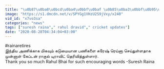 ```yaml
---
title: "\u0b87\u0ba8\u0bcd\u0ba4\u0bbf\u0baf \u0b85\u0ba3\u0bbf\u0b95\u0bcd\u0b95\u0bbe\u0b95 \u0b95\u0b9f\u0bc1\u0bae\u0bc8\u0baf\u0bbe\u0b95 \u0b89\u0bb4\u0bc8\u0ba4\u0bcd\u0ba4\u0bb0\u0bcd \u0b9a\u0bc1\u0bb0\u0bc7\u0bb7\u0bcd \u0bb0\u0bc6\u0baf\u0bcd\u0ba9\u0bbe.. \u0bb0\u0bbe\u0b95\u0bc1\u0bb2\u0bcd \u0b9f\u0bbf\u0bb0\u0bbe\u0bb5\u0bbf\u0b9f\u0bcd \u0baa\u0bc1\u0b95\u0bb4\u0bbe\u0bb0\u0bae\u0bcd"
image: "https://s1.dmcdn.net/v/SPYGg1VHzU2S9jVxy/x240"
vid_id: "x7vo3sa"
categories: "news"
tags: ["suresh raina"," rahul dravid"," cricket updates"]
date: "2020-08-28T04:34:04+03:00"
---
```

#rainaretires  <br>இந்திய அணிக்காக மிகவும் கடுமையான பணிகளை சுரேஷ் ரெய்னா செய்துள்ளதாக முன்னாள் கேப்டன் ராகுல் டிராவிட் தெரிவித்துள்ளார்.  <br>Thank you so much Rahul Bhai for such encouraging words -Suresh Raina
